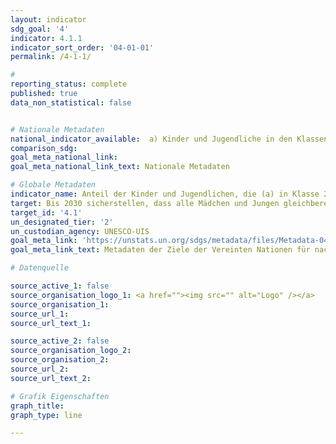 ```yaml
---
layout: indicator
sdg_goal: '4'
indicator: 4.1.1
indicator_sort_order: '04-01-01'
permalink: /4-1-1/

#
reporting_status: complete
published: true
data_non_statistical: false


# Nationale Metadaten
national_indicator_available:  a) Kinder und Jugendliche in den Klassen 2/3 mit einem Mindestleistungsniveau in: Lesen Mathematik <br> b) Kinder und Jugendliche am Ende der Grundschule mit einem Mindestleistungsniveau in: Lesen Mathematik <br> c) Kinder und Jugendliche am Ende der Sekundarstufe I mit einem Mindestleistungsniveau in: Lesen Mathematik
comparison_sdg:
goal_meta_national_link:
goal_meta_national_link_text: Nationale Metadaten

# Globale Metadaten
indicator_name: Anteil der Kinder und Jugendlichen, die (a) in Klasse 2/3; (b) am Ende der Grundschule; und (c) am Ende der Sekundarstufe I ein Mindestleistungsniveau in (i) Lesen und (ii) Mathematik erreichen, nach Geschlecht
target: Bis 2030 sicherstellen, dass alle Mädchen und Jungen gleichberechtigt eine kostenlose und hochwertige Grund- und Sekundarschulbildung abschließen, die zu brauchbaren und effektiven Lernergebnissen führt
target_id: '4.1'
un_designated_tier: '2'
un_custodian_agency: UNESCO-UIS
goal_meta_link: 'https://unstats.un.org/sdgs/metadata/files/Metadata-04-01-01A.pdf'
goal_meta_link_text: Metadaten der Ziele der Vereinten Nationen für nachhaltige Entwicklung

# Datenquelle

source_active_1: false
source_organisation_logo_1: <a href=""><img src="" alt="Logo" /></a>
source_organisation_1:
source_url_1:
source_url_text_1:

source_active_2: false
source_organisation_logo_2:
source_organisation_2:
source_url_2:
source_url_text_2:

# Grafik Eigenschaften
graph_title:
graph_type: line

---
```

